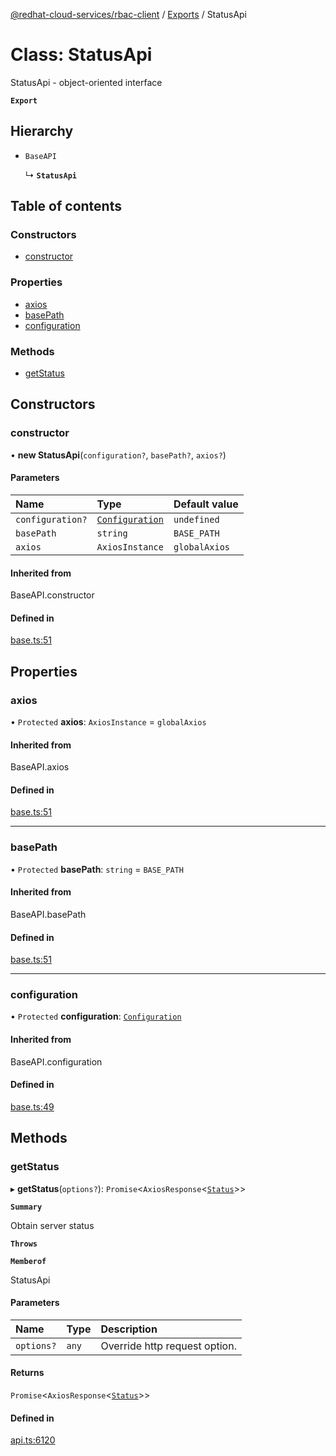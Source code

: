 [@redhat-cloud-services/rbac-client](../README.md) / [Exports](../modules.md) / StatusApi

# Class: StatusApi

StatusApi - object-oriented interface

**`Export`**

## Hierarchy

- `BaseAPI`

  ↳ **`StatusApi`**

## Table of contents

### Constructors

- [constructor](StatusApi.md#constructor)

### Properties

- [axios](StatusApi.md#axios)
- [basePath](StatusApi.md#basepath)
- [configuration](StatusApi.md#configuration)

### Methods

- [getStatus](StatusApi.md#getstatus)

## Constructors

### constructor

• **new StatusApi**(`configuration?`, `basePath?`, `axios?`)

#### Parameters

| Name | Type | Default value |
| :------ | :------ | :------ |
| `configuration?` | [`Configuration`](Configuration.md) | `undefined` |
| `basePath` | `string` | `BASE_PATH` |
| `axios` | `AxiosInstance` | `globalAxios` |

#### Inherited from

BaseAPI.constructor

#### Defined in

[base.ts:51](https://github.com/RedHatInsights/javascript-clients/blob/master/packages/rbac/base.ts#L51)

## Properties

### axios

• `Protected` **axios**: `AxiosInstance` = `globalAxios`

#### Inherited from

BaseAPI.axios

#### Defined in

[base.ts:51](https://github.com/RedHatInsights/javascript-clients/blob/master/packages/rbac/base.ts#L51)

___

### basePath

• `Protected` **basePath**: `string` = `BASE_PATH`

#### Inherited from

BaseAPI.basePath

#### Defined in

[base.ts:51](https://github.com/RedHatInsights/javascript-clients/blob/master/packages/rbac/base.ts#L51)

___

### configuration

• `Protected` **configuration**: [`Configuration`](Configuration.md)

#### Inherited from

BaseAPI.configuration

#### Defined in

[base.ts:49](https://github.com/RedHatInsights/javascript-clients/blob/master/packages/rbac/base.ts#L49)

## Methods

### getStatus

▸ **getStatus**(`options?`): `Promise`<`AxiosResponse`<[`Status`](../interfaces/Status.md)\>\>

**`Summary`**

Obtain server status

**`Throws`**

**`Memberof`**

StatusApi

#### Parameters

| Name | Type | Description |
| :------ | :------ | :------ |
| `options?` | `any` | Override http request option. |

#### Returns

`Promise`<`AxiosResponse`<[`Status`](../interfaces/Status.md)\>\>

#### Defined in

[api.ts:6120](https://github.com/RedHatInsights/javascript-clients/blob/master/packages/rbac/api.ts#L6120)
